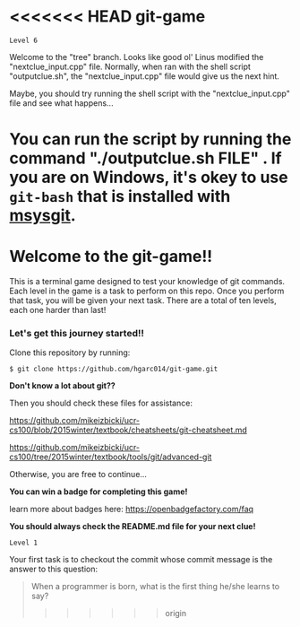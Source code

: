 <<<<<<< HEAD
git-game
========

``Level 6``

Welcome to the "tree" branch. 
Looks like good ol' Linus modified the "nextclue_input.cpp" file. 
Normally, when ran with the shell script "outputclue.sh", the "nextclue_input.cpp" file would give us the next hint.

Maybe, you should try running the shell script with the "nextclue_input.cpp" file and see what happens...

You can run the script by running the command "./outputclue.sh FILE" .
If you are on Windows, it's okey to use `git-bash` that is installed with [msysgit](https://msysgit.github.io/).
=======
# Welcome to the git-game!! 

This is a terminal game designed to test your knowledge of git commands.
Each level in the game is a task to perform on this repo.
Once you perform that task, you will be given your next task.
  There are a total of ten levels, each one harder than last!

### Let's get this journey started!! 
Clone this repository by running:

```
$ git clone https://github.com/hgarc014/git-game.git
```
**Don't know a lot about git??**

Then you should check these files for assistance:

https://github.com/mikeizbicki/ucr-cs100/blob/2015winter/textbook/cheatsheets/git-cheatsheet.md

https://github.com/mikeizbicki/ucr-cs100/tree/2015winter/textbook/tools/git/advanced-git

Otherwise, you are free to continue...

**You can win a badge for completing this game!**

learn more about badges here: https://openbadgefactory.com/faq

**You should always check the README.md file for your next clue!**

``Level 1``

Your first task is to checkout the commit whose commit message is the answer to this question: 

> When a programmer is born, what is the first thing he/she learns to say?
>>>>>>> origin

